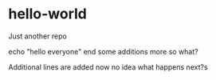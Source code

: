 # hello-world
Just another repo

echo "hello everyone"
end
some additions more
so what?

Additional lines are added now
no idea what happens next?s
